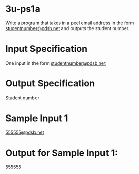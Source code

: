 # 3u-ps1a

Write a program that takes in a peel email address in the form studentnumber@pdsb.net and outputs the student number.

# Input Specification
One input in the form studentnumber@pdsb.net

# Output Specification
Student number

# Sample Input 1
555555@pdsb.net

# Output for Sample Input 1:
555555
